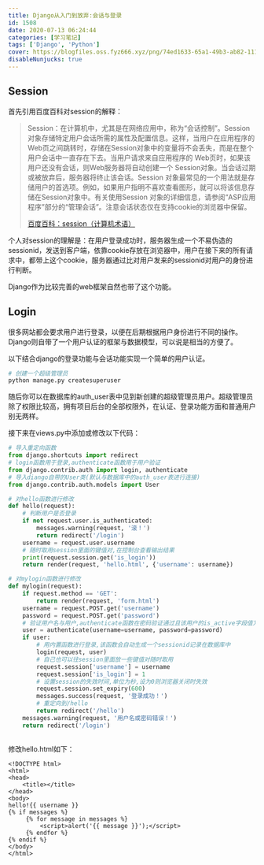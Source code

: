 ```yaml
---
title: Django从入门到放弃:会话与登录
id: 1508
date: 2020-07-13 06:24:44
categories: [学习笔记]
tags: ['Django', 'Python']
cover: https://blogfiles.oss.fyz666.xyz/png/74ed1633-65a1-49b3-ab82-111ecca3fa28.png
disableNunjucks: true
---
```


## Session


首先引用百度百科对session的解释：


> Session：在计算机中，尤其是在网络应用中，称为“会话控制”。Session对象存储特定用户会话所需的属性及配置信息。这样，当用户在应用程序的Web页之间跳转时，存储在Session对象中的变量将不会丢失，而是在整个用户会话中一直存在下去。当用户请求来自应用程序的 Web页时，如果该用户还没有会话，则Web服务器将自动创建一个 Session对象。当会话过期或被放弃后，服务器将终止该会话。Session 对象最常见的一个用法就是存储用户的首选项。例如，如果用户指明不喜欢查看图形，就可以将该信息存储在Session对象中。有关使用Session 对象的详细信息，请参阅“ASP应用程序”部分的“管理会话”。注意会话状态仅在支持cookie的浏览器中保留。
> 
> 
> [百度百科：session（计算机术语）](https://baike.baidu.com/item/Session/479100)


个人对session的理解是：在用户登录成功时，服务器生成一个不易伪造的sessionid，发送到客户端，依靠cookie存放在浏览器中，用户在接下来的所有请求中，都带上这个cookie，服务器通过比对用户发来的sessionid对用户的身份进行判断。


Django作为比较完善的web框架自然也带了这个功能。


## Login


很多网站都会要求用户进行登录，以便在后期根据用户身份进行不同的操作。Django则自带了一个用户认证的框架与数据模型，可以说是相当的方便了。


以下结合django的登录功能与会话功能实现一个简单的用户认证。

```bash
# 创建一个超级管理员
python manage.py createsuperuser
```

随后你可以在数据库的auth_user表中见到新创建的超级管理员用户。超级管理员除了权限比较高，拥有项目后台的全部权限外，在认证、登录功能方面和普通用户别无两样。


接下来在views.py中添加或修改以下代码：

```python
# 导入重定向函数
from django.shortcuts import redirect
# login函数用于登录,authenticate函数用于用户验证
from django.contrib.auth import login, authenticate
# 导入diango自带的User类(默认与数据库中的auth_user表进行连接)
from django.contrib.auth.models import User

# 对hello函数进行修改
def hello(request):
	# 判断用户是否登录
	if not request.user.is_authenticated:
		messages.warning(request, '滚！')
		return redirect('/login')
	username = request.user.username
	# 随时取用session里面的键值对,在控制台查看输出结果
	print(request.session.get('is_login'))
	return render(request, 'hello.html', {'username': username})

# 对mylogin函数进行修改
def mylogin(request):
	if request.method == 'GET':
		return render(request, 'form.html')
	username = request.POST.get('username')
	password = request.POST.get('password')
	# 验证用户名与用户,authenticate函数在密码验证通过且该用户的is_active字段值为1时返回一个User对象,否则返回None
	user = authenticate(username=username, password=password)
	if user:
		# 用内置函数进行登录,该函数会自动生成一个sessionid记录在数据库中
		login(request, user)
		# 自己也可以往session里面放一些键值对随时取用
		request.session['username'] = username
		request.session['is_login'] = 1
		# 设置session的失效时间,单位为秒,设为0则浏览器关闭时失效
		request.session.set_expiry(600)
		messages.success(request, '登录成功！')
		# 重定向到/hello
		return redirect('/hello')
	messages.warning(request, '用户名或密码错误！')
	return redirect('/login')
    
```

修改hello.html如下：

```markup
<!DOCTYPE html>
<html>
<head>
	<title></title>
</head>
<body>
hello!{{ username }}
{% if messages %}
     {% for message in messages %}
         <script>alert('{{ message }}');</script>
     {% endfor %}
{% endif %}
</body>
</html>
```

